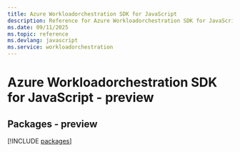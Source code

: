```yaml
---
title: Azure Workloadorchestration SDK for JavaScript
description: Reference for Azure Workloadorchestration SDK for JavaScript
ms.date: 09/11/2025
ms.topic: reference
ms.devlang: javascript
ms.service: workloadorchestration
---
```

# Azure Workloadorchestration SDK for JavaScript - preview
## Packages - preview
[!INCLUDE [packages](workloadorchestration-index.md)]
